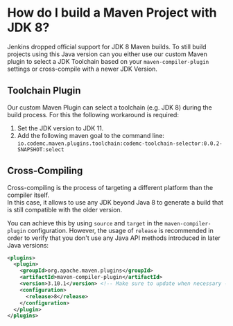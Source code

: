 # How do I build a Maven Project with JDK 8?

Jenkins dropped official support for JDK 8 Maven builds. To still build projects using this Java version can you either use our custom Maven plugin to select a JDK Toolchain based on your `maven-compiler-plugin` settings or cross-compile with a newer JDK Version.

## Toolchain Plugin

Our custom Maven Plugin can select a toolchain (e.g. JDK 8) during the build process. For this the following workaround is required:

1. Set the JDK version to JDK 11.
2. Add the following maven goal to the command line:  
    `io.codemc.maven.plugins.toolchain:codemc-toolchain-selector:0.0.2-SNAPSHOT:select`

## Cross-Compiling

Cross-compiling is the process of targeting a different platform than the compiler itself.  
In this case, it allows to use any JDK beyond Java 8 to generate a build that is still compatible with the older version.

You can achieve this by using `source` and `target` in the `maven-compiler-plugin` configuration. However, the usage of `release` is recommended in order to verify that you don't use any Java API methods introduced in later Java versions:  

```xml
<plugins>
  <plugin>
    <groupId>org.apache.maven.plugins</groupId>
    <artifactId>maven-compiler-plugin</artifactId>
    <version>3.10.1</version> <!-- Make sure to update when necessary -->
    <configuration>
      <release>8</release>
    </configuration>
  </plugin>
</plugins>
```
